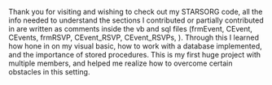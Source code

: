 Thank you for visiting and wishing to check out my STARSORG code, all the info needed to understand the sections I contributed or partially contributed in are written as comments inside the vb and sql files (frmEvent, CEvent, CEvents, frmRSVP, CEvent_RSVP, CEvent_RSVPs, ). 
Through this I learned how hone in on my visual basic, how to work with a database implemented, and the importance of stored procedures. 
This is my first huge project with multiple members, and helped me realize how to overcome certain obstacles in this setting.
